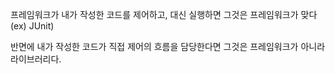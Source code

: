 프레임워크가 내가 작성한 코드를 제어하고, 대신 실행하면 그것은 프레임워크가 맞다 (ex) JUnit)

반면에 내가 작성한 코드가 직접 제어의 흐름을 담당한다면 그것은 프레임워크가 아니라 라이브러리다.


